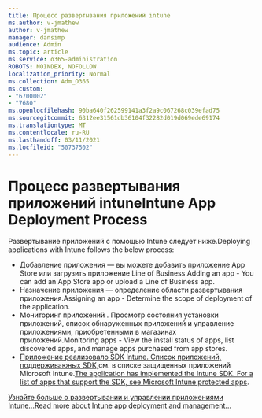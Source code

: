 ```yaml
---
title: Процесс развертывания приложений intune
ms.author: v-jmathew
author: v-jmathew
manager: dansimp
audience: Admin
ms.topic: article
ms.service: o365-administration
ROBOTS: NOINDEX, NOFOLLOW
localization_priority: Normal
ms.collection: Adm_O365
ms.custom:
- "6700002"
- "7680"
ms.openlocfilehash: 90ba640f262599141a3f2a9c067268c039efad75
ms.sourcegitcommit: 6312ee31561db36104f32282d019d069ede69174
ms.translationtype: MT
ms.contentlocale: ru-RU
ms.lasthandoff: 03/11/2021
ms.locfileid: "50737502"
---
```

# <a name="intune-app-deployment-process"></a><span data-ttu-id="994bf-102">Процесс развертывания приложений intune</span><span class="sxs-lookup"><span data-stu-id="994bf-102">Intune App Deployment Process</span></span>

<span data-ttu-id="994bf-103">Развертывание приложений с помощью Intune следует ниже.</span><span class="sxs-lookup"><span data-stu-id="994bf-103">Deploying applications with Intune follows the below process:</span></span>

- <span data-ttu-id="994bf-104">Добавление приложения — вы можете добавить приложение App Store или загрузить приложение Line of Business.</span><span class="sxs-lookup"><span data-stu-id="994bf-104">Adding an app - You can add an App Store app or upload a Line of Business app.</span></span>
- <span data-ttu-id="994bf-105">Назначение приложения — определение области развертывания приложения.</span><span class="sxs-lookup"><span data-stu-id="994bf-105">Assigning an app - Determine the scope of deployment of the application.</span></span>
- <span data-ttu-id="994bf-106">Мониторинг приложений . Просмотр состояния установки приложений, список обнаруженных приложений и управление приложениями, приобретенными в магазинах приложений.</span><span class="sxs-lookup"><span data-stu-id="994bf-106">Monitoring apps - View the install status of apps, list discovered apps, and manage apps purchased from app stores.</span></span>
- <span data-ttu-id="994bf-107">[Приложение реализовало SDK Intune. Список приложений, поддерживаюных SDK,](https://docs.microsoft.com/mem/intune/apps/apps-supported-intune-apps)см. в списке защищенных приложений Microsoft Intune.</span><span class="sxs-lookup"><span data-stu-id="994bf-107">[The application has implemented the Intune SDK. For a list of apps that support the SDK, see Microsoft Intune protected apps](https://docs.microsoft.com/mem/intune/apps/apps-supported-intune-apps).</span></span>

[<span data-ttu-id="994bf-108">Узнайте больше о развертывании и управлении приложениями Intune...</span><span class="sxs-lookup"><span data-stu-id="994bf-108">Read more about Intune app deployment and management...</span></span>](https://docs.microsoft.com/mem/intune/apps/app-management)
